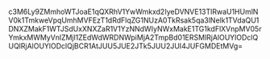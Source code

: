 c3M6Ly9ZMmhoWTJoaE1qQXRhV1YwWmkxd2IyeDVNVE13TlRwaU1HUmlNV0k1TmkweVpqUmhMVFEzT1dRdFlqZG1NUzA0TkRsak5qa3lNelk1TVdaQU1DNXZMakF1WTJSdUxXNXZaR1V1YzNNdWIyNWxMakE1TG1kdFlXVnpMV05rYmkxMWMyVnlZMjl1ZEdWdWRDNWpiMjA2TmpBd01ERSMlRjAlOUYlODclQUQlRjAlOUYlODclQjBCR1AtJUU5JUE2JTk5JUU2JUI4JUFGMDEtMVg=

